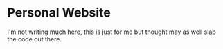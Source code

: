 # Personal Website

I'm not writing much here, this is just for me but thought may as well slap the
code out there.
